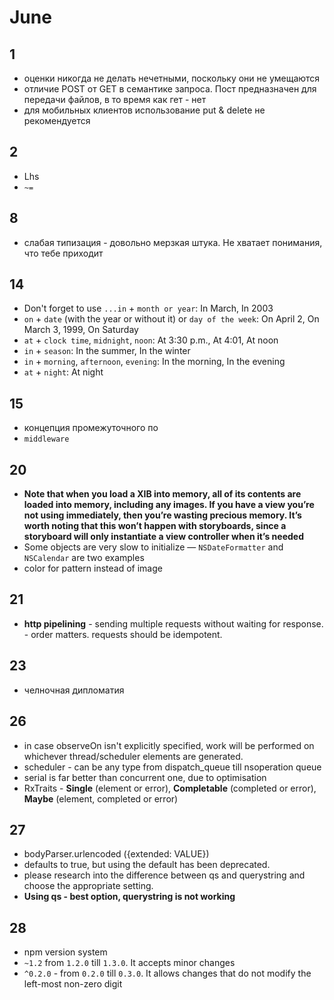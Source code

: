 # June

## 1

- оценки никогда не делать нечетными, поскольку они не умещаются 
- отличие POST от GET в семантике запроса. Пост предназначен для передачи файлов, в то время как гет - нет
- для мобильных клиентов использование put & delete не рекомендуется

## 2

- Lhs
- `~=`

## 8

- слабая типизация - довольно мерзкая штука. Не хватает понимания, что тебе приходит

## 14

- Don't forget to use `...in` + `month or year`: In March, In 2003
- `on` + `date` (with the year or without it) or `day of the week`: On April 2, On March 3, 1999, On Saturday
- `at` + `clock time`, `midnight`, `noon`: At 3:30 p.m., At 4:01, At noon
- `in` + `season`: In the summer, In the winter
- `in` + `morning`, `afternoon`, `evening`: In the morning, In the evening
- `at` + `night`: At night

## 15

- концепция промежуточного по
- `middleware`

## 20 

- **Note that when you load a XIB into memory, all of its contents are loaded into memory, including any images. If you have a view you’re not using immediately, then you’re wasting precious memory. It’s worth noting that this won’t happen with storyboards, since a storyboard will only instantiate a view controller when it’s needed**
- Some objects are very slow to initialize — `NSDateFormatter` and `NSCalendar` are two examples
- color for pattern instead of image

## 21

- **http pipelining** - sending multiple requests without waiting for response. - order matters. requests should be idempotent.

## 23

- челночная дипломатия

## 26

- in case observeOn isn't explicitly specified, work will be performed on whichever thread/scheduler elements are generated.
- scheduler - can be any type from dispatch_queue till nsoperation queue
- serial is far better than concurrent one, due to optimisation
- RxTraits - **Single** (element or error), **Completable** (completed or error), **Maybe** (element, completed or error)
 
## 27
 
- bodyParser.urlencoded ({extended: VALUE})
- defaults to true, but using the default has been deprecated. 
- please research into the difference between qs and querystring and choose the appropriate setting.
- **Using qs - best option, querystring is not working**

## 28

- npm version system
- `~1.2` from `1.2.0` till `1.3.0`. It accepts minor changes
- `^0.2.0` - from `0.2.0` till `0.3.0`. It allows changes that do not modify the left-most non-zero digit